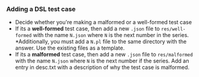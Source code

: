 ### Adding a DSL test case
- Decide whether you're making a malformed or a well-formed test case
- If its a **well-formed** test case, then add a new `.json` file to `res/well-formed` with  the name `N.json` where `N` is the next number in the series. *Additionally, you must add a `N.pl` file to the same directory with the answer. Use the existing files as a template.
- If its a **malformed** test case, then add a new `.json` file to `res/malformed` with the name `N.json` where `N` is the next number if the series. Add an entry in desc.txt with a description of why the test case is malformed.

